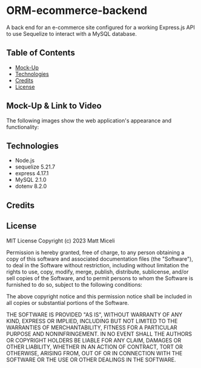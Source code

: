 # ORM-ecommerce-backend
A back end for an e-commerce site configured for a working Express.js API to use Sequelize to interact with a MySQL database.

## Table of Contents
- [Mock-Up](#mock-up)
- [Technologies](#technologies)
- [Credits](#credits)
- [License](#license)

## Mock-Up & Link to Video
The following images show the web application's appearance and functionality:

## Technologies
- Node.js
- sequelize 5.21.7
- express 4.17.1
- MySQL 2.1.0
- dotenv 8.2.0

## Credits

## License
MIT License
Copyright (c) 2023 Matt Miceli

Permission is hereby granted, free of charge, to any person obtaining a copy
of this software and associated documentation files (the "Software"), to deal
in the Software without restriction, including without limitation the rights
to use, copy, modify, merge, publish, distribute, sublicense, and/or sell
copies of the Software, and to permit persons to whom the Software is
furnished to do so, subject to the following conditions:

The above copyright notice and this permission notice shall be included in all
copies or substantial portions of the Software.

THE SOFTWARE IS PROVIDED "AS IS", WITHOUT WARRANTY OF ANY KIND, EXPRESS OR
IMPLIED, INCLUDING BUT NOT LIMITED TO THE WARRANTIES OF MERCHANTABILITY,
FITNESS FOR A PARTICULAR PURPOSE AND NONINFRINGEMENT. IN NO EVENT SHALL THE
AUTHORS OR COPYRIGHT HOLDERS BE LIABLE FOR ANY CLAIM, DAMAGES OR OTHER
LIABILITY, WHETHER IN AN ACTION OF CONTRACT, TORT OR OTHERWISE, ARISING FROM,
OUT OF OR IN CONNECTION WITH THE SOFTWARE OR THE USE OR OTHER DEALINGS IN THE
SOFTWARE.